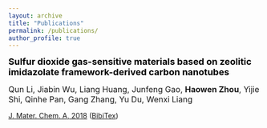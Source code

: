 ```yaml
---
layout: archive
title: "Publications"
permalink: /publications/
author_profile: true
---
```



<!-- 4. Single-shot digital phase-shifting Moir\'{e} patterns for 3D topography ([link](10.1364/AO.404424) )


```
@article{Guo:21,
author = {Haiyun Guo and Haowen Zhou and Partha P. Banerjee},
journal = {Appl. Opt.},
number = {4},
pages = {A84--A92},
publisher = {Optica Publishing Group},
title = {Single-shot digital phase-shifting Moir\'{e} patterns for 3D topography},
volume = {60},
month = {Feb},
year = {2021},
url = {https://opg.optica.org/ao/abstract.cfm?URI=ao-60-4-A84},
doi = {10.1364/AO.404424},
}
```


3. 3D object recognition through processing of 2D holograms ([link](10.1364/AO.58.00G197))

```
@article{Zhou:19,
author = {Haowen Zhou and Xiaomeng Sui and Liangcai Cao and Partha P. Banerjee},
journal = {Appl. Opt.},
keywords = {Digital holography; Fresnel diffraction; Optical correlators; Pattern recognition; Position sensors; Structured light},
number = {34},
pages = {G177--G186},
publisher = {Optica Publishing Group},
title = {Digital correlation of computer-generated holograms for 3D face recognition},
volume = {58},
month = {Dec},
year = {2019},
url = {https://opg.optica.org/ao/abstract.cfm?URI=ao-58-34-G177},
doi = {10.1364/AO.58.00G177},
}
```

2. 3D object recognition through processing of 2D holograms ([link](10.1364/AO.58.00G197))

```
@article{Bordbar:19,
author = {Behzad Bordbar and Haowen Zhou and Partha P. Banerjee},
journal = {Appl. Opt.},
number = {34},
pages = {G197--G203},
publisher = {Optica Publishing Group},
title = {3D object recognition through processing of 2D holograms},
volume = {58},
month = {Dec},
year = {2019},
url = {https://opg.optica.org/ao/abstract.cfm?URI=ao-58-34-G197},
doi = {10.1364/AO.58.00G197}},
``` -->

<p style="line-height: 1;">

<font size="4"><span style="color: black;"><strong>Sulfur dioxide gas-sensitive materials based on zeolitic imidazolate framework-derived carbon nanotubes</strong></span></font>

</p>

<font size="3">Qun Li, Jiabin Wu, Liang Huang, Junfeng Gao,  <strong>Haowen Zhou</strong>, Yijie Shi, Qinhe Pan, Gang Zhang, Yu Du, Wenxi Liang</font>

[J. Mater. Chem. A, 2018](https://doi.org/10.1039/C8TA02036A)
([BibiTex](https://github.com/hwzhou2020/hwzhou2020.github.io/blob/master/_publications/Sulfur%20dioxide%20gas-sensitive.txt))



<!-- We demonstrate the synthesis of gas-sensing materials for sulfur dioxide, namely, carbon nanotube networks based on zinc-doped zeolitic imidazolate frameworks (ZIF-67) (bimetallic MOFs). The particles synthesized via bimetal co-doping of cobalt and zinc and the pyrolysis process possess a porous polyhedral morphology with abundant interconnecting carbon nanotubes (CNTs) on the surface, which results in significant sensitivity, cross-selectivity and durability towards SO2 at room temperature. -->


<!-- {% if author.googlescholar %}
  You can also find my articles on <u><a href="{{https://scholar.google.com/citations?user=feZDslgAAAAJ&hl=en}}">my Google Scholar profile</a>.</u>
{% endif %}

{% include base_path %} -->

<!-- {% for post in site.publications reversed %}
  {% include archive-single.html %}
{% endfor %} -->
